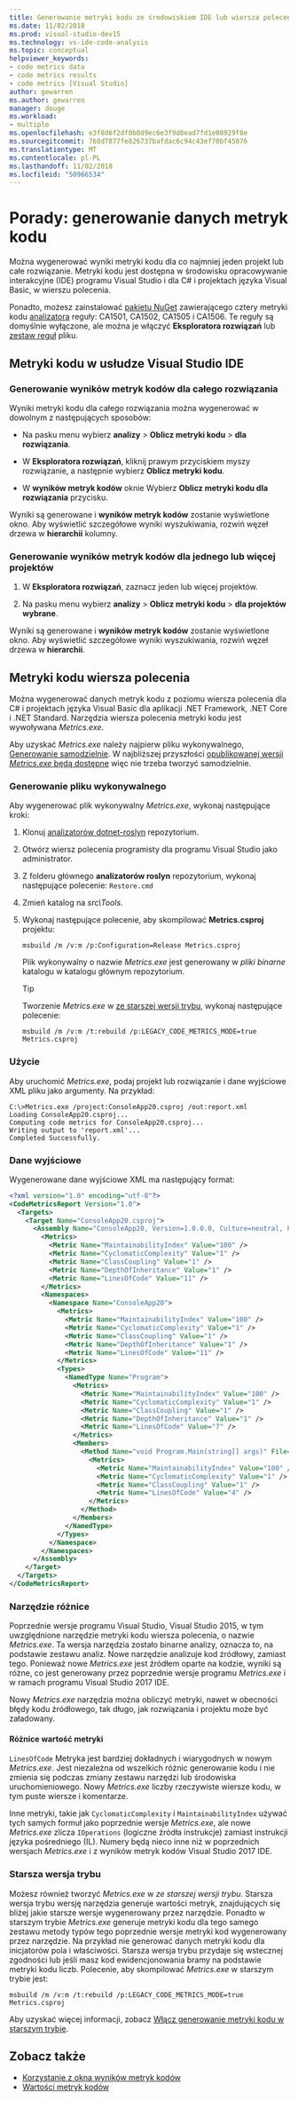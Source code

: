 ```yaml
---
title: Generowanie metryki kodu ze środowiskiem IDE lub wiersza polecenia
ms.date: 11/02/2018
ms.prod: visual-studio-dev15
ms.technology: vs-ide-code-analysis
ms.topic: conceptual
helpviewer_keywords:
- code metrics data
- code metrics results
- code metrics [Visual Studio]
author: gewarren
ms.author: gewarren
manager: douge
ms.workload:
- multiple
ms.openlocfilehash: e3f8d6f2df0b0d9ec6e3f9d8ead7fd1e08929f8e
ms.sourcegitcommit: 768d7877fe826737bafdac6c94c43ef70bf45076
ms.translationtype: MT
ms.contentlocale: pl-PL
ms.lasthandoff: 11/02/2018
ms.locfileid: "50966534"
---
```

# <a name="how-to-generate-code-metrics-data"></a>Porady: generowanie danych metryk kodu

Można wygenerować wyniki metryki kodu dla co najmniej jeden projekt lub całe rozwiązanie. Metryki kodu jest dostępna w środowisku opracowywanie interakcyjne (IDE) programu Visual Studio i dla C# i projektach języka Visual Basic, w wierszu polecenia.

Ponadto, możesz zainstalować [pakietu NuGet](https://dotnet.myget.org/feed/roslyn-analyzers/package/nuget/Microsoft.CodeAnalysis.FxCopAnalyzers/2.6.2-beta2-63202-01) zawierającego cztery metryki kodu [analizatora](roslyn-analyzers-overview.md) reguły: CA1501, CA1502, CA1505 i CA1506. Te reguły są domyślnie wyłączone, ale można je włączyć **Eksploratora rozwiązań** lub [zestaw reguł](using-rule-sets-to-group-code-analysis-rules.md) pliku.

## <a name="visual-studio-ide-code-metrics"></a>Metryki kodu w usłudze Visual Studio IDE

### <a name="generate-code-metrics-results-for-an-entire-solution"></a>Generowanie wyników metryk kodów dla całego rozwiązania

Wyniki metryki kodu dla całego rozwiązania można wygenerować w dowolnym z następujących sposobów:

- Na pasku menu wybierz **analizy** > **Oblicz metryki kodu** > **dla rozwiązania**.

- W **Eksploratora rozwiązań**, kliknij prawym przyciskiem myszy rozwiązanie, a następnie wybierz **Oblicz metryki kodu**.

- W **wyników metryk kodów** oknie Wybierz **Oblicz metryki kodu dla rozwiązania** przycisku.

Wyniki są generowane i **wyników metryk kodów** zostanie wyświetlone okno. Aby wyświetlić szczegółowe wyniki wyszukiwania, rozwiń węzeł drzewa w **hierarchii** kolumny.

### <a name="generate-code-metrics-results-for-one-or-more-projects"></a>Generowanie wyników metryk kodów dla jednego lub więcej projektów

1. W **Eksploratora rozwiązań**, zaznacz jeden lub więcej projektów.

1. Na pasku menu wybierz **analizy** > **Oblicz metryki kodu** > **dla projektów wybrane**.

Wyniki są generowane i **wyników metryk kodów** zostanie wyświetlone okno. Aby wyświetlić szczegółowe wyniki wyszukiwania, rozwiń węzeł drzewa w **hierarchii**.

## <a name="command-line-code-metrics"></a>Metryki kodu wiersza polecenia

Można wygenerować danych metryk kodu z poziomu wiersza polecenia dla C# i projektach języka Visual Basic dla aplikacji .NET Framework, .NET Core i .NET Standard. Narzędzia wiersza polecenia metryki kodu jest wywoływana *Metrics.exe*.

Aby uzyskać *Metrics.exe* należy najpierw pliku wykonywalnego, [Generowanie samodzielnie](#generate-the-executable). W najbliższej przyszłości [opublikowanej wersji *Metrics.exe* będą dostępne](https://github.com/dotnet/roslyn-analyzers/issues/1756) więc nie trzeba tworzyć samodzielnie.

### <a name="generate-the-executable"></a>Generowanie pliku wykonywalnego

Aby wygenerować plik wykonywalny *Metrics.exe*, wykonaj następujące kroki:

1. Klonuj [analizatorów dotnet-roslyn](https://github.com/dotnet/roslyn-analyzers) repozytorium.
2. Otwórz wiersz polecenia programisty dla programu Visual Studio jako administrator.
3. Z folderu głównego **analizatorów roslyn** repozytorium, wykonaj następujące polecenie: `Restore.cmd`
4. Zmień katalog na *src\Tools*.
5. Wykonaj następujące polecenie, aby skompilować **Metrics.csproj** projektu:

   ```shell
   msbuild /m /v:m /p:Configuration=Release Metrics.csproj
   ```

   Plik wykonywalny o nazwie *Metrics.exe* jest generowany w *pliki binarne* katalogu w katalogu głównym repozytorium.

   > [!TIP]
   > Tworzenie *Metrics.exe* w [ze starszej wersji trybu](#legacy-mode), wykonaj następujące polecenie:
   >
   > ```shell
   > msbuild /m /v:m /t:rebuild /p:LEGACY_CODE_METRICS_MODE=true Metrics.csproj
   > ```

### <a name="usage"></a>Użycie

Aby uruchomić *Metrics.exe*, podaj projekt lub rozwiązanie i dane wyjściowe XML pliku jako argumenty. Na przykład:

```shell
C:\>Metrics.exe /project:ConsoleApp20.csproj /out:report.xml
Loading ConsoleApp20.csproj...
Computing code metrics for ConsoleApp20.csproj...
Writing output to 'report.xml'...
Completed Successfully.
```

### <a name="output"></a>Dane wyjściowe

Wygenerowane dane wyjściowe XML ma następujący format:

```xml
<?xml version="1.0" encoding="utf-8"?>
<CodeMetricsReport Version="1.0">
  <Targets>
    <Target Name="ConsoleApp20.csproj">
      <Assembly Name="ConsoleApp20, Version=1.0.0.0, Culture=neutral, PublicKeyToken=null">
        <Metrics>
          <Metric Name="MaintainabilityIndex" Value="100" />
          <Metric Name="CyclomaticComplexity" Value="1" />
          <Metric Name="ClassCoupling" Value="1" />
          <Metric Name="DepthOfInheritance" Value="1" />
          <Metric Name="LinesOfCode" Value="11" />
        </Metrics>
        <Namespaces>
          <Namespace Name="ConsoleApp20">
            <Metrics>
              <Metric Name="MaintainabilityIndex" Value="100" />
              <Metric Name="CyclomaticComplexity" Value="1" />
              <Metric Name="ClassCoupling" Value="1" />
              <Metric Name="DepthOfInheritance" Value="1" />
              <Metric Name="LinesOfCode" Value="11" />
            </Metrics>
            <Types>
              <NamedType Name="Program">
                <Metrics>
                  <Metric Name="MaintainabilityIndex" Value="100" />
                  <Metric Name="CyclomaticComplexity" Value="1" />
                  <Metric Name="ClassCoupling" Value="1" />
                  <Metric Name="DepthOfInheritance" Value="1" />
                  <Metric Name="LinesOfCode" Value="7" />
                </Metrics>
                <Members>
                  <Method Name="void Program.Main(string[] args)" File="C:\Users\mavasani\source\repos\ConsoleApp20\ConsoleApp20\Program.cs" Line="7">
                    <Metrics>
                      <Metric Name="MaintainabilityIndex" Value="100" />
                      <Metric Name="CyclomaticComplexity" Value="1" />
                      <Metric Name="ClassCoupling" Value="1" />
                      <Metric Name="LinesOfCode" Value="4" />
                    </Metrics>
                  </Method>
                </Members>
              </NamedType>
            </Types>
          </Namespace>
        </Namespaces>
      </Assembly>
    </Target>
  </Targets>
</CodeMetricsReport>
```

### <a name="tool-differences"></a>Narzędzie różnice

Poprzednie wersje programu Visual Studio, Visual Studio 2015, w tym uwzględnione narzędzie metryki kodu wiersza polecenia, o nazwie *Metrics.exe*. Ta wersja narzędzia zostało binarne analizy, oznacza to, na podstawie zestawu analiz. Nowe narzędzie analizuje kod źródłowy, zamiast tego. Ponieważ nowe *Metrics.exe* jest źródłem oparte na kodzie, wyniki są różne, co jest generowany przez poprzednie wersje programu *Metrics.exe* i w ramach programu Visual Studio 2017 IDE.

Nowy *Metrics.exe* narzędzia można obliczyć metryki, nawet w obecności błędy kodu źródłowego, tak długo, jak rozwiązania i projektu może być załadowany.

#### <a name="metric-value-differences"></a>Różnice wartość metryki

`LinesOfCode` Metryka jest bardziej dokładnych i wiarygodnych w nowym *Metrics.exe*. Jest niezależna od wszelkich różnic generowanie kodu i nie zmienia się podczas zmiany zestawu narzędzi lub środowiska uruchomieniowego. Nowy *Metrics.exe* liczby rzeczywiste wiersze kodu, w tym puste wiersze i komentarze.

Inne metryki, takie jak `CyclomaticComplexity` i `MaintainabilityIndex` używać tych samych formuł jako poprzednie wersje *Metrics.exe*, ale nowe *Metrics.exe* zlicza `IOperations` (logiczne źródła instrukcje) zamiast instrukcji języka pośredniego (IL). Numery będą nieco inne niż w poprzednich wersjach *Metrics.exe* i z wyników metryk kodów Visual Studio 2017 IDE.

### <a name="legacy-mode"></a>Starsza wersja trybu

Możesz również tworzyć *Metrics.exe* w *ze starszej wersji trybu*. Starsza wersja trybu wersję narzędzia generuje wartości metryk, znajdujących się bliżej jakie starsze wersje wygenerowany przez narzędzie. Ponadto w starszym trybie *Metrics.exe* generuje metryki kodu dla tego samego zestawu metody typów tego poprzednie wersje metryki kod wygenerowany przez narzędzie. Na przykład nie generować danych metryki kodu dla inicjatorów pola i właściwości. Starsza wersja trybu przydaje się wstecznej zgodności lub jeśli masz kod ewidencjonowania bramy na podstawie metryki kodu liczb. Polecenie, aby skompilować *Metrics.exe* w starszym trybie jest:

```shell
msbuild /m /v:m /t:rebuild /p:LEGACY_CODE_METRICS_MODE=true Metrics.csproj
```

Aby uzyskać więcej informacji, zobacz [Włącz generowanie metryki kodu w starszym trybie](https://github.com/dotnet/roslyn-analyzers/pull/1841).

## <a name="see-also"></a>Zobacz także

- [Korzystanie z okna wyników metryk kodów](../code-quality/working-with-code-metrics-data.md)
- [Wartości metryk kodów](../code-quality/code-metrics-values.md)